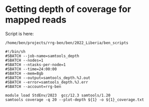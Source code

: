 # Getting depth of coverage for mapped reads

Script is here:
```
/home/ben/projects/rrg-ben/ben/2022_Liberia/ben_scripts
```

```
#!/bin/sh
#SBATCH --job-name=samtools_depth
#SBATCH --nodes=1
#SBATCH --ntasks-per-node=1
#SBATCH --time=24:00:00
#SBATCH --mem=8gb
#SBATCH --output=samtools_depth.%J.out
#SBATCH --error=samtools_depth.%J.err
#SBATCH --account=rrg-ben

module load StdEnv/2023  gcc/12.3 samtools/1.20
samtools coverage -q 20 --plot-depth ${1} -o ${1}_coverage.txt
```
